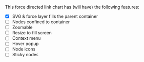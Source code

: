 This force directed link chart has (will have) the following features:

 * [x] SVG & force layer fills the parent container
 * [ ] Nodes confined to container
 * [ ] Zoomable
 * [ ] Resize to fill screen
 * [ ] Context menu
 * [ ] Hover popup
 * [ ] Node icons
 * [ ] Sticky nodes